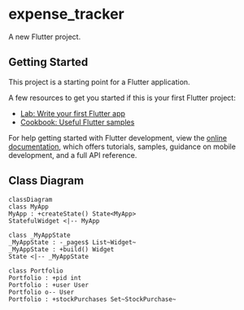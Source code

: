 # expense_tracker

A new Flutter project.

## Getting Started

This project is a starting point for a Flutter application.

A few resources to get you started if this is your first Flutter project:

- [Lab: Write your first Flutter app](https://docs.flutter.dev/get-started/codelab)
- [Cookbook: Useful Flutter samples](https://docs.flutter.dev/cookbook)

For help getting started with Flutter development, view the
[online documentation](https://docs.flutter.dev/), which offers tutorials,
samples, guidance on mobile development, and a full API reference.


## Class Diagram

```mermaid
classDiagram
class MyApp
MyApp : +createState() State<MyApp>
StatefulWidget <|-- MyApp

class _MyAppState
_MyAppState : -_pages$ List~Widget~
_MyAppState : +build() Widget
State <|-- _MyAppState

class Portfolio
Portfolio : +pid int
Portfolio : +user User
Portfolio o-- User
Portfolio : +stockPurchases Set~StockPurchase~
```
